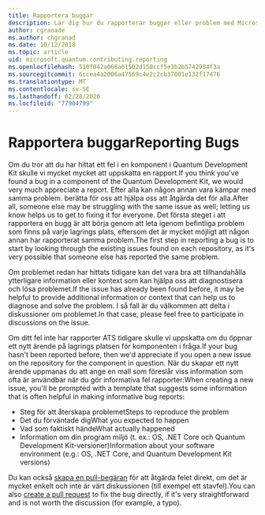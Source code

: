 ```yaml
---
title: Rapportera buggar
description: Lär dig hur du rapporterar buggar eller problem med Microsoft Quantum Development Kit (QDK).
author: cgranade
ms.author: chgranad
ms.date: 10/12/2018
ms.topic: article
uid: microsoft.quantum.contributing.reporting
ms.openlocfilehash: 510f842a068a61502d150ccf5e3b2b5742984f3a
ms.sourcegitcommit: 6ccea4a2006a47569c4e2c2cb37001e132f17476
ms.translationtype: MT
ms.contentlocale: sv-SE
ms.lasthandoff: 02/28/2020
ms.locfileid: "77904799"
---
```

# <a name="reporting-bugs"></a><span data-ttu-id="7711c-103">Rapportera buggar</span><span class="sxs-lookup"><span data-stu-id="7711c-103">Reporting Bugs</span></span> #

<span data-ttu-id="7711c-104">Om du tror att du har hittat ett fel i en komponent i Quantum Development Kit skulle vi mycket mycket att uppskatta en rapport.</span><span class="sxs-lookup"><span data-stu-id="7711c-104">If you think you've found a bug in a component of the Quantum Development Kit, we would very much appreciate a report.</span></span>
<span data-ttu-id="7711c-105">Efter alla kan någon annan vara kämpar med samma problem. berätta för oss att hjälpa oss att åtgärda det för alla.</span><span class="sxs-lookup"><span data-stu-id="7711c-105">After all, someone else may be struggling with the same issue as well; letting us know helps us to get to fixing it for everyone.</span></span>
<span data-ttu-id="7711c-106">Det första steget i att rapportera en bugg är att börja genom att leta igenom befintliga problem som finns på varje lagrings plats, eftersom det är mycket möjligt att någon annan har rapporterat samma problem.</span><span class="sxs-lookup"><span data-stu-id="7711c-106">The first step in reporting a bug is to start by looking through the existing issues found on each repository, as it's very possible that someone else has reported the same problem.</span></span>

<span data-ttu-id="7711c-107">Om problemet redan har hittats tidigare kan det vara bra att tillhandahålla ytterligare information eller kontext som kan hjälpa oss att diagnostisera och lösa problemet.</span><span class="sxs-lookup"><span data-stu-id="7711c-107">If the issue has already been found before, it may be helpful to provide additional information or context that can help us to diagnose and solve the problem.</span></span>
<span data-ttu-id="7711c-108">I så fall är du välkommen att delta i diskussioner om problemet.</span><span class="sxs-lookup"><span data-stu-id="7711c-108">In that case, please feel free to participate in discussions on the issue.</span></span>

<span data-ttu-id="7711c-109">Om ditt fel inte har rapporter ATS tidigare skulle vi uppskatta om du öppnar ett nytt ärende på lagrings platsen för komponenten i fråga.</span><span class="sxs-lookup"><span data-stu-id="7711c-109">If your bug hasn't been reported before, then we'd appreciate if you open a new issue on the repository for the component in question.</span></span>
<span data-ttu-id="7711c-110">När du skapar ett nytt ärende uppmanas du att ange en mall som föreslår viss information som ofta är användbar när du gör informativa fel rapporter:</span><span class="sxs-lookup"><span data-stu-id="7711c-110">When creating a new issue, you'll be prompted with a template that suggests some information that is often helpful in making informative bug reports:</span></span>

- <span data-ttu-id="7711c-111">Steg för att återskapa problemet</span><span class="sxs-lookup"><span data-stu-id="7711c-111">Steps to reproduce the problem</span></span>
- <span data-ttu-id="7711c-112">Det du förväntade dig</span><span class="sxs-lookup"><span data-stu-id="7711c-112">What you expected to happen</span></span>
- <span data-ttu-id="7711c-113">Vad som faktiskt hände</span><span class="sxs-lookup"><span data-stu-id="7711c-113">What actually happened</span></span>
- <span data-ttu-id="7711c-114">Information om din program miljö (t. ex.: OS, .NET Core och Quantum Development Kit-versioner)</span><span class="sxs-lookup"><span data-stu-id="7711c-114">Information about your software environment (e.g.: OS, .NET Core, and Quantum Development Kit versions)</span></span>

<span data-ttu-id="7711c-115">Du kan också [skapa en pull-begäran](https://help.github.com/articles/about-pull-requests/) för att åtgärda felet direkt, om det är mycket enkelt och inte är värt diskussionen (till exempel ett stavfel).</span><span class="sxs-lookup"><span data-stu-id="7711c-115">You can also [create a pull request](https://help.github.com/articles/about-pull-requests/) to fix the bug directly, if it's very straightforward and is not worth the discussion (for example, a typo).</span></span>


